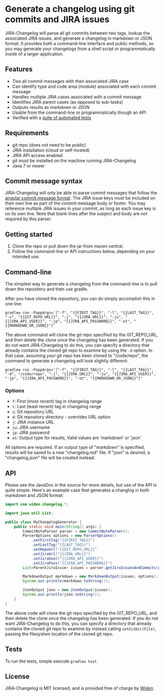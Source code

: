 # Generate a changelog using git commits and JIRA issues

JIRA-Changelog will parse all git commits between two tags, lookup the associated JIRA issues, and generate a 
changelog in markdown or JSON format. It provides both a command-line interface and public methods, so you may generate
your changelogs from a shell script _or_ programmatically inside of a larger application.


## Features

- Ties all commit messages with their associated JIRA case
- Can identify type and code area (module) associated with each commit message
- Handles multiple JIRA cases associated with a commit message
- Identifies JIRA parent cases (as opposed to sub-tasks)
- Outputs results as markdown or JSON
- Usable from the command-line or programmatically though an API
- Verified with a [suite of automated tests](https://github.com/Widen/jira-changelog/tree/master/test)


## Requirements

- git repo (does not need to be public)
- JIRA installation (cloud or self-hosted)
- JIRA API access enabled
- git must be installed on the machine running JIRA-Changelog
- Java 7 or newer


## Commit message syntax

JIRA-Changelog will only be able to parse commit messages that follow the [angular commit message format](https://github.com/angular/angular.js/blob/master/CONTRIBUTING.md#commit).
The JIRA issue keys must be included on their own line as part of the commit message body or footer. You may reference multiple
JIRA issues in your commit, as long as each issue key is on its own line. Note that blank lines after the subject
and body are _not_ required by this parser.


## Getting started

1. Clone the repo or pull down the jar from maven central.
2. Follow the command-line or API instructions below, depending on your intended use.


## Command-line

The simplest way to generate a changelog from the command-line is to pull down the repository and then use gradle.

After you have cloned the repository, you can do simply accomplish this in one line:

`gradlew run -PappArgs='["-f", "{{FIRST_TAG}}", "-l", "{{LAST_TAG}}", "-u", "{{GIT_REPO_URL}}", "-j", "{{JIRA_URL}}", "-ju", "{{JIRA_API_USER}}", "-jp", "{{JIRA_API_PASSWORD}}", "-ot", "{{MARKDOWN_OR_JSON}}"]'`

The above command will clone the git repo specified by the GIT_REPO_URL, and then delete the clone once the changelog
has been generated. If you do not want JIRA-Changelog to do this, you can specify a directory that already contains
the cloned git repo to examine by using the `-d` option. In that case, assuming your git repo has been cloned to
"/code/repo", the command to generate a changelog will look slightly different:

`gradlew run -PappArgs='["-f", "{{FIRST_TAG}}", "-l", "{{LAST_TAG}}", "-d", "/code/repo", "-j", "{{JIRA_URL}}", "-ju", "{{JIRA_API_USER}}", "-jp", "{{JIRA_API_PASSWORD}}", "-ot", "{{MARKDOWN_OR_JSON}}"]'`


### Options

- `f`: First (most recent) tag in changelog range
- `l`: Last (least recent) tag in changelog range
- `u`: Git repository URL
- `d`: Git repository directory - overrides URL option
- `j`: JIRA instance URL
- `ju`: JIRA username
- `jp`: JIRA password
- `ot`: Output type for results, Valid values are 'markdown' or 'json'

All options are required. If an output type of "markdown" is specified, results will be saved to a new "changelog.md" file. 
If "json" is desired, a "changelog.json" file will be created instead.


## API

Please see the JavaDoc in the source for more details, but use of the API is quite simple. Here's an example case that
generates a changlog in both markdown and JSON format:

```java
import com.widen.changelog.*;

import java.util.List;

public class MyChangelogGenerator {
    public static void main(String[] args) {
        CommitNoteParser parser = new CommitNoteParser();
        ParserOptions options = new ParserOptions()
            .setFirstTag("{{FIRST_TAG}}")
            .setLastTag("{{LAST_TAG}}")
            .setRepoUrl("{{GIT_REPO_URL}}"
            .setJiraUrl("{{JIRA_URL}}")
            .setJiraUser("{{JIRA_API_USER}}")
            .setJiraPass("{{JIRA_API_PASSWORD}}")
        List<ParentJiraIssue> issues = parser.getJiraIssuesAndCommits(options);

        MarkdownOutput markdown = new MarkdownOutput(issues, options);
        System.out.println(markdown.toString());

        JsonOutput json = new JsonOutput(issues);
        System.out.println(json.toString());
    }
}
```

The above code will clone the git repo specified by the GIT_REPO_URL, and then delete the clone once the changelog
has been generated. If you do not want JIRA-Changelog to do this, you can specify a directory that already contains
the cloned git repo to examine by instead calling `setGitDir(File)`, passing the filesystem location of the cloned git repo.



## Tests

To run the tests, simple execute `gradlew test`. 


## License

JIRA-Changelog is MIT licensed, and is provided free of charge by [Widen](http://widen.com).  